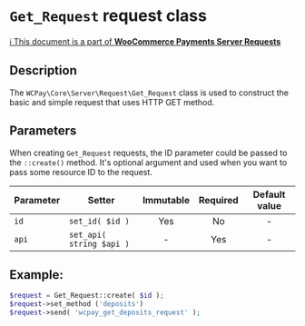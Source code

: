 # `Get_Request` request class

[ℹ️ This document is a part of __WooCommerce Payments Server Requests__](../requests.md)

## Description

The `WCPay\Core\Server\Request\Get_Request` class is used to construct the basic and simple request that uses HTTP GET method.

## Parameters

When creating `Get_Request` requests, the ID parameter could be passed to the `::create()` method. It's optional argument and used when you want to pass some resource ID to the request.


| Parameter | Setter                   | Immutable | Required | Default value |
|-----------|--------------------------|:---------:|:--------:|:-------------:|
| `id`      | `set_id( $id )`          |    Yes    |    No    |       -       |
| `api`     | `set_api( string $api )` |     -     |   Yes    |       -       |



## Example:

```php
$request = Get_Request::create( $id );
$request->set_method ('deposits')
$request->send( 'wcpay_get_deposits_request' );
```
